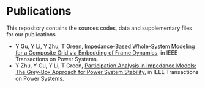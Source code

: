 # Publications 

This repository contains the sources codes, data and supplementary files for our publications 

* Y Gu, Y Li, Y Zhu, T Green, [Impedance-Based Whole-System Modeling for a Composite Grid via Embedding of Frame Dynamics](https://github.com/Future-Power-Networks/Publications/tree/main/WholeSystem), in IEEE Transactions on Power Systems.
* Y Zhu, Y Gu, Y Li, T Green, [Participation Analysis in Impedance Models: The Grey-Box Approach for Power System Stability](https://github.com/Future-Power-Networks/Publications/tree/main/GreyBox), in IEEE Transactions on Power Systems.
